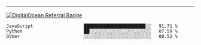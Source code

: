 ---
[![DigitalOcean Referral Badge](https://web-platforms.sfo2.digitaloceanspaces.com/WWW/Badge%203.svg)](https://www.digitalocean.com/?refcode=37fa54d82492&utm_campaign=Referral_Invite&utm_medium=Referral_Program&utm_source=badge)

<!--START_SECTION:waka-->

```text
JavaScript                   ███████████████████████░░   91.71 %
Python                       ██░░░░░░░░░░░░░░░░░░░░░░░   07.59 %
Other                        ░░░░░░░░░░░░░░░░░░░░░░░░░   00.52 %
```

<!--END_SECTION:waka-->


[linkedin]: https://www.linkedin.com/in/mohamed-elh/

